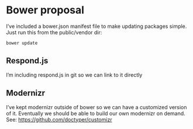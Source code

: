 # Bower proposal

I’ve included a bower.json manifest file to make updating packages simple. Just run this from the public/vendor dir:

```
bower update
```

## Respond.js
 I’m including respond.js in git so we can link to it directly

## Modernizr
I’ve kept modernizr outside of bower so we can have a customized version of it. Eventually we should be able to build our own modernizr on demand. See: https://github.com/doctyper/customizr
